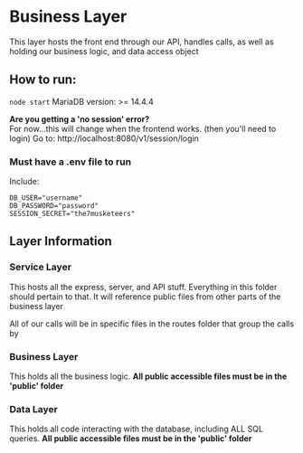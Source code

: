 # Business Layer
This layer hosts the front end through our API, handles calls, as well as holding our business logic, and data access object

## How to run:
`node start`
MariaDB version: >= 14.4.4

**Are you getting a 'no session' error?** \
For now...this will change when the frontend works. (then you'll need to login)
Go to: http://localhost:8080/v1/session/login 



### Must have a .env file to run
Include:
```
DB_USER="username"
DB_PASSWORD="password"
SESSION_SECRET="the7musketeers"
```

## Layer Information

### Service Layer
This hosts all the express, server, and API stuff. Everything in this folder should pertain to that. It will reference public files from other parts of the business layer

All of our calls will be in specific files in the routes folder that group the calls by 

### Business Layer
This holds all the business logic. **All public accessible files must be in the 'public' folder**

### Data Layer
This holds all code interacting with the database, including ALL SQL queries. **All public accessible files must be in the 'public' folder**


